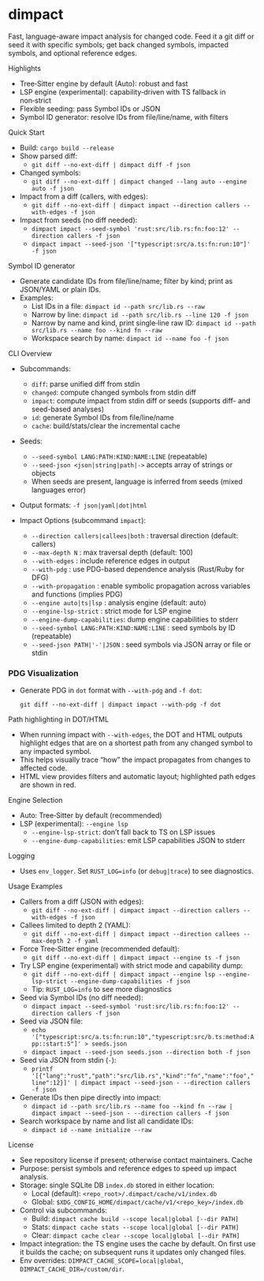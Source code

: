 # dimpact

Fast, language-aware impact analysis for changed code. Feed it a git diff or seed it with specific symbols; get back changed symbols, impacted symbols, and optional reference edges.

Highlights
- Tree‑Sitter engine by default (Auto): robust and fast
- LSP engine (experimental): capability‑driven with TS fallback in non‑strict
- Flexible seeding: pass Symbol IDs or JSON
- Symbol ID generator: resolve IDs from file/line/name, with filters

Quick Start
- Build: `cargo build --release`
- Show parsed diff:
  - `git diff --no-ext-diff | dimpact diff -f json`
- Changed symbols:
  - `git diff --no-ext-diff | dimpact changed --lang auto --engine auto -f json`
- Impact from a diff (callers, with edges):
  - `git diff --no-ext-diff | dimpact impact --direction callers --with-edges -f json`
- Impact from seeds (no diff needed):
  - `dimpact impact --seed-symbol 'rust:src/lib.rs:fn:foo:12' --direction callers -f json`
  - `dimpact impact --seed-json '["typescript:src/a.ts:fn:run:10"]' -f json`

Symbol ID generator
- Generate candidate IDs from file/line/name; filter by kind; print as JSON/YAML or plain IDs.
- Examples:
  - List IDs in a file: `dimpact id --path src/lib.rs --raw`
  - Narrow by line: `dimpact id --path src/lib.rs --line 120 -f json`
  - Narrow by name and kind, print single‑line raw ID: `dimpact id --path src/lib.rs --name foo --kind fn --raw`
  - Workspace search by name: `dimpact id --name foo -f json`

CLI Overview
- Subcommands:
  - `diff`: parse unified diff from stdin
  - `changed`: compute changed symbols from stdin diff
  - `impact`: compute impact from stdin diff or seeds (supports diff- and seed-based analyses)
  - `id`: generate Symbol IDs from file/line/name
  - `cache`: build/stats/clear the incremental cache
- Seeds:
  - `--seed-symbol LANG:PATH:KIND:NAME:LINE` (repeatable)
  - `--seed-json <json|string|path|->` accepts array of strings or objects
  - When seeds are present, language is inferred from seeds (mixed languages error)
- Output formats: `-f json|yaml|dot|html`
  
- Impact Options (subcommand `impact`):
  - `--direction callers|callees|both` : traversal direction (default: callers)
  - `--max-depth N`             : max traversal depth (default: 100)
  - `--with-edges`              : include reference edges in output
  - `--with-pdg`                : use PDG-based dependence analysis (Rust/Ruby for DFG)
  - `--with-propagation`        : enable symbolic propagation across variables and functions (implies PDG)
  - `--engine auto|ts|lsp`      : analysis engine (default: auto)
  - `--engine-lsp-strict`       : strict mode for LSP engine
  - `--engine-dump-capabilities`: dump engine capabilities to stderr
  - `--seed-symbol LANG:PATH:KIND:NAME:LINE` : seed symbols by ID (repeatable)
  - `--seed-json PATH|'-'|JSON` : seed symbols via JSON array or file or stdin
  
### PDG Visualization
- Generate PDG in `dot` format with `--with-pdg` and `-f dot`:
  ```
  git diff --no-ext-diff | dimpact impact --with-pdg -f dot
  ```

Path highlighting in DOT/HTML
- When running impact with `--with-edges`, the DOT and HTML outputs highlight edges that are on a shortest path from any changed symbol to any impacted symbol.
- This helps visually trace “how” the impact propagates from changes to affected code.
- HTML view provides filters and automatic layout; highlighted path edges are shown in red.

Engine Selection
- Auto: Tree‑Sitter by default (recommended)
- LSP (experimental): `--engine lsp`
  - `--engine-lsp-strict`: don’t fall back to TS on LSP issues
  - `--engine-dump-capabilities`: emit LSP capabilities JSON to stderr

Logging
- Uses `env_logger`. Set `RUST_LOG=info` (or `debug|trace`) to see diagnostics.

Usage Examples
- Callers from a diff (JSON with edges):
  - `git diff --no-ext-diff | dimpact impact --direction callers --with-edges -f json`
- Callees limited to depth 2 (YAML):
  - `git diff --no-ext-diff | dimpact impact --direction callees --max-depth 2 -f yaml`
- Force Tree‑Sitter engine (recommended default):
  - `git diff --no-ext-diff | dimpact impact --engine ts -f json`
- Try LSP engine (experimental) with strict mode and capability dump:
  - `git diff --no-ext-diff | dimpact impact --engine lsp --engine-lsp-strict --engine-dump-capabilities -f json`
  - Tip: `RUST_LOG=info` to see more diagnostics
- Seed via Symbol IDs (no diff needed):
  - `dimpact impact --seed-symbol 'rust:src/lib.rs:fn:foo:12' --direction callers -f json`
- Seed via JSON file:
  - `echo '["typescript:src/a.ts:fn:run:10","typescript:src/b.ts:method:App::start:5"]' > seeds.json`
  - `dimpact impact --seed-json seeds.json --direction both -f json`
- Seed via JSON from stdin (`-`):
  - `printf '[{"lang":"rust","path":"src/lib.rs","kind":"fn","name":"foo","line":12}]' | dimpact impact --seed-json - --direction callers -f json`
- Generate IDs then pipe directly into impact:
  - `dimpact id --path src/lib.rs --name foo --kind fn --raw | dimpact impact --seed-json - --direction callers -f json`
- Search workspace by name and list all candidate IDs:
  - `dimpact id --name initialize --raw`

License
- See repository license if present; otherwise contact maintainers.
Cache
- Purpose: persist symbols and reference edges to speed up impact analysis.
- Storage: single SQLite DB `index.db` stored in either location:
  - Local (default): `<repo_root>/.dimpact/cache/v1/index.db`
  - Global: `$XDG_CONFIG_HOME/dimpact/cache/v1/<repo_key>/index.db`
- Control via subcommands:
  - Build: `dimpact cache build --scope local|global [--dir PATH]`
  - Stats: `dimpact cache stats --scope local|global [--dir PATH]`
  - Clear: `dimpact cache clear --scope local|global [--dir PATH]`
- Impact integration: the TS engine uses the cache by default. On first use it builds the cache; on subsequent runs it updates only changed files.
- Env overrides: `DIMPACT_CACHE_SCOPE=local|global`, `DIMPACT_CACHE_DIR=/custom/dir`.

